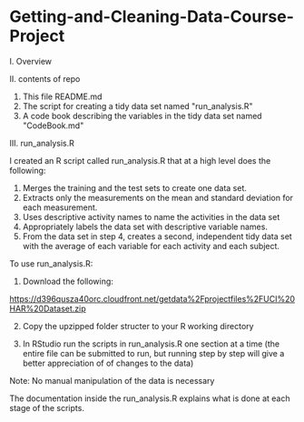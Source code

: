 Getting-and-Cleaning-Data-Course-Project
========================================

I. Overview

II. contents of repo
1. This file README.md
2. The script for creating a tidy data set named "run_analysis.R"
3. A code book describing the variables in the tidy data set named "CodeBook.md"

III. run_analysis.R

I created an R script called run_analysis.R that at a high level does the following: 


1.  Merges the training and the test sets to create one data set.
2.  Extracts only the measurements on the mean and standard deviation for each measurement. 
3.  Uses descriptive activity names to name the activities in the data set
4.  Appropriately labels the data set with descriptive variable names. 
5.  From the data set in step 4, creates a second, independent tidy data set with the average of each variable for each activity and each subject.


To use run_analysis.R:

1. Download the following:

https://d396qusza40orc.cloudfront.net/getdata%2Fprojectfiles%2FUCI%20HAR%20Dataset.zip 

2. Copy the upzipped folder structer to your R working directory

3. In RStudio run the scripts in run_analysis.R one section at a time (the entire file can be submitted to run, but running step by step will give a better appreciation of of changes to the data)


Note: No manual manipulation of the data is necessary

The documentation inside the run_analysis.R explains what is done at each stage of the scripts.

